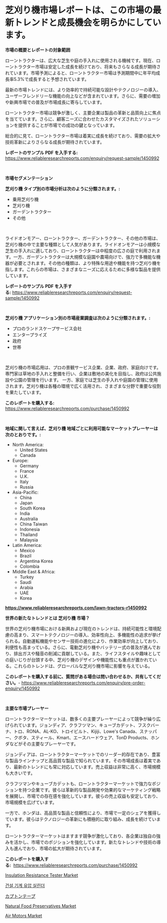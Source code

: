 <p><h1>芝刈り機市場レポートは、この市場の最新トレンドと成長機会を明らかにしています。</h1></p><p><strong>市場の概要とレポートの対象範囲</strong></p>
<p><p>ローントラクターは、広大な芝生や庭の手入れに使用される機械です。現在、ローントラクター市場は安定した成長を続けており、将来もさらなる成長が期待されています。市場予測によると、ローントラクター市場は予測期間中に年平均成長率5.3%で成長すると予想されています。</p><p>最新の市場トレンドには、より効率的で持続可能な設計やテクノロジーの導入、ユーザーフレンドリーな機能の向上などが含まれています。さらに、需要の増加や新興市場での普及が市場成長に寄与しています。</p><p>ローントラクター市場は競争が激しく、主要企業は製品の革新と品質向上に焦点を当てています。さらに、顧客ニーズに合わせたカスタマイズされたソリューションを提供することが市場での成功の鍵となっています。</p><p>総合的に見て、ローントラクター市場は着実に成長を続けており、需要の拡大や技術革新によりさらなる成長が期待されています。</p></p>
<p><strong>レポートのサンプル PDF を入手する:</strong> <a href="https://www.reliableresearchreports.com/enquiry/request-sample/1450992">https://www.reliableresearchreports.com/enquiry/request-sample/1450992</a></p>
<p>&nbsp;</p>
<p><strong>市場セグメンテーション</strong></p>
<p><strong>芝刈り機 タイプ別の市場分析は次のように分類されます。:</strong></p>
<p><ul><li>乗用芝刈り機</li><li>芝刈り機</li><li>ガーデントラクター</li><li>その他</li></ul></p>
<p>&nbsp;</p>
<p><p>ライドオンモアー、ローントラクター、ガーデントラクター、その他の市場は、芝刈り機の中で主要な種類として人気があります。ライドオンモアーは小規模な芝生の手入れに適しており、ローントラクターは中程度の広さの庭で利用されます。一方、ガーデントラクターは大規模な庭園や農場向けで、強力で多機能な機器が必要とされます。その他の種類は、より特殊な用途や機能を持つ芝刈り機を指します。これらの市場は、さまざまなニーズに応えるために多様な製品を提供しています。</p></p>
<p><strong>レポートのサンプル PDF を入手する:</strong>&nbsp;<a href="https://www.reliableresearchreports.com/enquiry/request-sample/1450992">https://www.reliableresearchreports.com/enquiry/request-sample/1450992</a></p>
<p>&nbsp;</p>
<p><strong> 芝刈り機 アプリケーション別の市場産業調査は次のように分類されます。:</strong></p>
<p><ul><li>プロのランドスケープサービス会社</li><li>エンタープライズ</li><li>政府</li><li>世帯</li></ul></p>
<p>&nbsp;</p>
<p><p>芝刈り機の市場応用は、プロの景観サービス企業、企業、政府、家庭向けです。専門家は草地の手入れと整備を行い、企業は敷地の美化を目指し、政府は公共施設や公園の管理を行います。 一方、家庭では芝生の手入れや庭園の管理に使用されます。芝刈り機は各種の環境で広く活用され、さまざまな分野で重要な役割を果たしています。</p></p>
<p><strong>このレポートを購入する:</strong>&nbsp; <a href="https://www.reliableresearchreports.com/purchase/1450992">https://www.reliableresearchreports.com/purchase/1450992</a></p>
<p>&nbsp;</p>
<p><strong>地域に関して言えば、芝刈り機 地域ごとに利用可能なマーケットプレーヤーは次のとおりです。:</strong></p>
<p><ul>
    <li>
        North America:
        <ul>
            <li>United States</li>
            <li>Canada</li>
        </ul>
    </li>
    <li>
        Europe:
        <ul>
            <li>Germany</li>
            <li>France</li>
            <li>U.K.</li>
            <li>Italy</li>
            <li>Russia</li>
        </ul>
    </li>
    <li>
        Asia-Pacific:
        <ul>
            <li>China</li>
            <li>Japan</li>
            <li>South Korea</li>
            <li>India</li>
            <li>Australia</li>
            <li>China Taiwan</li>
            <li>Indonesia</li>
            <li>Thailand</li>
            <li>Malaysia</li>
        </ul>
    </li>
    <li>
        Latin America:
        <ul>
            <li>Mexico</li>
            <li>Brazil</li>
            <li>Argentina Korea</li>
            <li>Colombia</li>
        </ul>
    </li>
    <li>
        Middle East & Africa:
        <ul>
            <li>Turkey</li>
            <li>Saudi</li>
            <li>Arabia</li>
            <li>UAE</li>
            <li>Korea</li>
        </ul>
    </li>
    </ul></p>
<p><strong><a href="https://www.reliableresearchreports.com/lawn-tractors-r1450992">https://www.reliableresearchreports.com/lawn-tractors-r1450992</a></strong>&nbsp;</p>
<p><strong>世界の新たなトレンドとは 芝刈り機 市場？</strong></p>
<p><p>世界の芝刈り機市場における新興および現在のトレンドは、持続可能性と環境配慮の高まり、スマートテクノロジーの導入、効率性向上、多機能性の追求が挙げられる。自動運転機能やセンサー技術の進化により、作業効率が向上しており、利便性も高まっている。さらに、電動芝刈り機やバッテリー式の普及が進んでおり、排出ガスや騒音の削減に貢献している。また、ライフスタイルや趣味としての庭いじりが台頭する中、芝刈り機のデザインや機能性にも重点が置かれている。これらのトレンドは、グローバルな芝刈り機市場に影響を与えている。</p></p>
<p><strong>このレポートを購入する前に、質問がある場合は問い合わせるか、共有してください。</strong>- <a href="https://www.reliableresearchreports.com/enquiry/pre-order-enquiry/1450992">https://www.reliableresearchreports.com/enquiry/pre-order-enquiry/1450992</a></p>
<p>&nbsp;</p>
<p><strong>主要な市場プレーヤー</strong></p>
<p><p>ローントラクターマーケットは、数多くの主要プレーヤーによって競争が繰り広げられています。ジョンディア、クラフツマン、キューブカデット、フスクバーナ、トロ、RONA、AL-KO、トロイビルト、Kijiji、Lowe's Canada、スナッパー、クボタ、スティール、Kmart、エースハードウェア、TonD Products、ホンダなどがその主要なプレーヤーです。</p><p>ジョンディアは、ローントラクターマーケットでのリーダー的存在であり、豊富な製品ラインナップと高品質な製品で知られています。その市場成長は着実であり、最新のトレンドにも常に対応しています。売上収益は非常に高く、市場規模も大きいです。</p><p>クラフツマンやキューブカデットも、ローントラクターマーケットで強力なポジションを持つ企業です。彼らは革新的な製品開発や効果的なマーケティング戦略を展開し、市場での存在感を強化しています。彼らの売上収益も安定しており、市場規模を広げています。</p><p>一方で、ホンダは、高品質な製品と信頼性により、市場で一定のシェアを獲得しています。彼らはテクノロジーの革新にも積極的に取り組み、成長を続けています。</p><p>ローントラクターマーケットはますます競争が激化しており、各企業は独自の強みを活かし、市場でのポジションを強化しています。新たなトレンドや技術の導入も進んでおり、市場の拡大が期待されています。</p></p>
<p><strong>このレポートを購入する:</strong>&nbsp;&nbsp;<a href="https://www.reliableresearchreports.com/purchase/1450992">https://www.reliableresearchreports.com/purchase/1450992</a></p>
<p><p><a href="https://github.com/angelajermaine/Market-Research-Report-List-2/blob/main/insulation-resistance-tester-market.md">Insulation Resistance Tester Market</a></p><p><a href="https://github.com/Penelolack456456/Market-Research-Report-List-1/blob/main/339137319075.md">건설 기계 유압 실린더</a></p><p><a href="https://github.com/ReganWisoky2023/Market-Research-Report-List-1/blob/main/571905420656.md">カプトンテープ</a></p><p><a href="https://issuu.com/reportprime-2/docs/natural-food-preservatives-market-size-2030.pptx">Natural Food Preservatives Market</a></p><p><a href="https://github.com/provorikovar/Market-Research-Report-List-3/blob/main/air-motors-market.md">Air Motors Market</a></p></p>